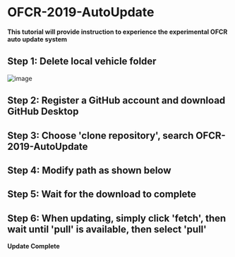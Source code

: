 # OFCR-2019-AutoUpdate

**This tutorial will provide instruction to experience the experimental OFCR auto update system**  
## Step 1: Delete local vehicle folder  
![image](https://ibb.co/hKcf3Mn)  
## Step 2: Register a GitHub account and download GitHub Desktop  
## Step 3: Choose 'clone repository', search OFCR-2019-AutoUpdate  
## Step 4: Modify path as shown below  
## Step 5: Wait for the download to complete  
## Step 6: When updating, simply click 'fetch', then wait until 'pull' is available, then select 'pull'  
**Update Complete** 
